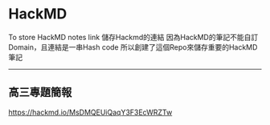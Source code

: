 # HackMD

To store HackMD notes link 儲存Hackmd的連結
因為HackMD的筆記不能自訂Domain，且連結是一串Hash code
所以創建了這個Repo來儲存重要的HackMD筆記

---
高三專題簡報
---
https://hackmd.io/MsDMQEUiQaqY3F3EcWRZTw
